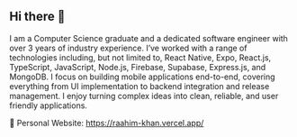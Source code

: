## Hi there 👋

I am a Computer Science graduate and a dedicated software engineer with over 3 years of industry experience. I’ve worked with a range of technologies including, but not limited to, React Native, Expo, React.js, TypeScript, JavaScript, Node.js, Firebase, Supabase, Express.js, and MongoDB. I focus on building mobile applications end-to-end, covering everything from UI implementation to backend integration and release management. I enjoy turning complex ideas into clean, reliable, and user friendly applications.

📌 Personal Website: https://raahim-khan.vercel.app/
